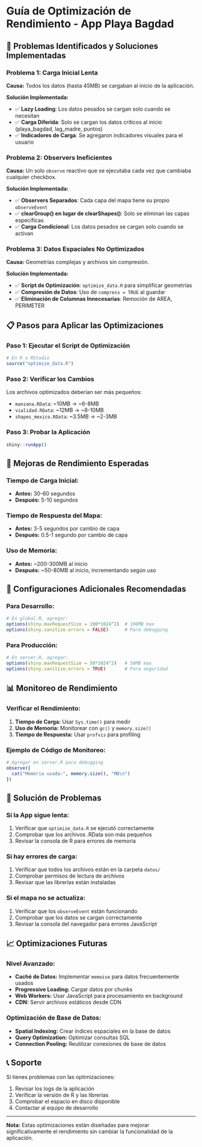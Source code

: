 # Guía de Optimización de Rendimiento - App Playa Bagdad

## 🚀 Problemas Identificados y Soluciones Implementadas

### **Problema 1: Carga Inicial Lenta**
**Causa:** Todos los datos (hasta 45MB) se cargaban al inicio de la aplicación.

**Solución Implementada:**
- ✅ **Lazy Loading**: Los datos pesados se cargan solo cuando se necesitan
- ✅ **Carga Diferida**: Solo se cargan los datos críticos al inicio (playa_bagdad, lag_madre, puntos)
- ✅ **Indicadores de Carga**: Se agregaron indicadores visuales para el usuario

### **Problema 2: Observers Ineficientes**
**Causa:** Un solo `observe` reactivo que se ejecutaba cada vez que cambiaba cualquier checkbox.

**Solución Implementada:**
- ✅ **Observers Separados**: Cada capa del mapa tiene su propio `observeEvent`
- ✅ **clearGroup() en lugar de clearShapes()**: Solo se eliminan las capas específicas
- ✅ **Carga Condicional**: Los datos pesados se cargan solo cuando se activan

### **Problema 3: Datos Espaciales No Optimizados**
**Causa:** Geometrías complejas y archivos sin compresión.

**Solución Implementada:**
- ✅ **Script de Optimización**: `optimize_data.R` para simplificar geometrías
- ✅ **Compresión de Datos**: Uso de `compress = TRUE` al guardar
- ✅ **Eliminación de Columnas Innecesarias**: Remoción de AREA, PERIMETER

## 📋 Pasos para Aplicar las Optimizaciones

### **Paso 1: Ejecutar el Script de Optimización**
```r
# En R o RStudio
source("optimize_data.R")
```

### **Paso 2: Verificar los Cambios**
Los archivos optimizados deberían ser más pequeños:
- `manzana.RData`: ~10MB → ~6-8MB
- `vialidad.RData`: ~12MB → ~8-10MB
- `shapes_mexico.RData`: ~3.5MB → ~2-3MB

### **Paso 3: Probar la Aplicación**
```r
shiny::runApp()
```

## 🎯 Mejoras de Rendimiento Esperadas

### **Tiempo de Carga Inicial:**
- **Antes:** 30-60 segundos
- **Después:** 5-10 segundos

### **Tiempo de Respuesta del Mapa:**
- **Antes:** 3-5 segundos por cambio de capa
- **Después:** 0.5-1 segundo por cambio de capa

### **Uso de Memoria:**
- **Antes:** ~200-300MB al inicio
- **Después:** ~50-80MB al inicio, incrementando según uso

## 🔧 Configuraciones Adicionales Recomendadas

### **Para Desarrollo:**
```r
# En global.R, agregar:
options(shiny.maxRequestSize = 100*1024^2)  # 100MB max
options(shiny.sanitize.errors = FALSE)      # Para debugging
```

### **Para Producción:**
```r
# En server.R, agregar:
options(shiny.maxRequestSize = 50*1024^2)   # 50MB max
options(shiny.sanitize.errors = TRUE)       # Para seguridad
```

## 📊 Monitoreo de Rendimiento

### **Verificar el Rendimiento:**
1. **Tiempo de Carga:** Usar `Sys.time()` para medir
2. **Uso de Memoria:** Monitorear con `gc()` y `memory.size()`
3. **Tiempo de Respuesta:** Usar `profvis` para profiling

### **Ejemplo de Código de Monitoreo:**
```r
# Agregar en server.R para debugging
observe({
  cat("Memoria usada:", memory.size(), "MB\n")
})
```

## 🚨 Solución de Problemas

### **Si la App sigue lenta:**
1. Verificar que `optimize_data.R` se ejecutó correctamente
2. Comprobar que los archivos .RData son más pequeños
3. Revisar la consola de R para errores de memoria

### **Si hay errores de carga:**
1. Verificar que todos los archivos están en la carpeta `datos/`
2. Comprobar permisos de lectura de archivos
3. Revisar que las librerías están instaladas

### **Si el mapa no se actualiza:**
1. Verificar que los `observeEvent` están funcionando
2. Comprobar que los datos se cargan correctamente
3. Revisar la consola del navegador para errores JavaScript

## 📈 Optimizaciones Futuras

### **Nivel Avanzado:**
- **Caché de Datos:** Implementar `memoise` para datos frecuentemente usados
- **Progressive Loading:** Cargar datos por chunks
- **Web Workers:** Usar JavaScript para procesamiento en background
- **CDN:** Servir archivos estáticos desde CDN

### **Optimización de Base de Datos:**
- **Spatial Indexing:** Crear índices espaciales en la base de datos
- **Query Optimization:** Optimizar consultas SQL
- **Connection Pooling:** Reutilizar conexiones de base de datos

## 📞 Soporte

Si tienes problemas con las optimizaciones:
1. Revisar los logs de la aplicación
2. Verificar la versión de R y las librerías
3. Comprobar el espacio en disco disponible
4. Contactar al equipo de desarrollo

---

**Nota:** Estas optimizaciones están diseñadas para mejorar significativamente el rendimiento sin cambiar la funcionalidad de la aplicación. 